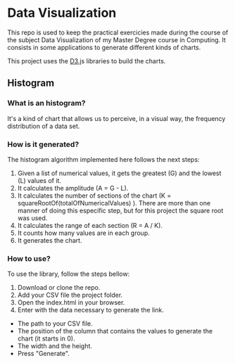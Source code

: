# Data Visualization

This repo is used to keep the practical exercicies made during the course of the subject Data Visualization of my Master Degree course in Computing. It consists in some applications to generate different kinds of charts. 

This project uses the [D3.j](https://d3js.org)s libraries to build the charts.

## Histogram

### What is an histogram? 

It's a kind of chart that allows us to perceive, in a visual way, the frequency distribution of a data set.

### How is it generated?

The histogram algorithm implemented here follows the next steps:

1. Given a list of numerical values, it gets the greatest (G) and the lowest (L) values of it.
2. It calculates the amplitude (A = G - L).
3. It calculates the number of sections of the chart (K = squareRootOf(totalOfNumericalValues) ). There are more than one manner of doing this especific step, but for this project the square root was used. 
4. It calculates the range of each section (R = A / K).
5. It counts how many values are in each group.
6. It generates the chart. 

### How to use? 

To use the library, follow the steps bellow: 

1. Download or clone the repo. 
2. Add your CSV file the project folder.
3. Open the index.html in your browser.
4. Enter with the data necessary to generate the link.
  - The path to your CSV file.
  - The position of the column that contains the values to generate the chart (it starts in 0).
  - The width and the height.
  - Press "Generate".


